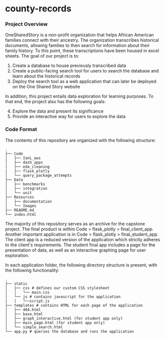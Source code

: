 # county-records


### Project Overview

OneSharedStory is a non-profit organization that helps African American families connect with their ancestry. The organization transcribes historical documents, allowing families to then search for information about their family history. To this point, these transcriptions have been housed in excel sheets. The goal of our project is to:

1. Create a database to house previously transcribed data
2. Create a public-facing search tool for users to search the database and learn about the historical records
3. Deploy the search tool as a web application that can later be deployed on the One Shared Story website

In addition, this project entails data exploration for learning purposes. To that end, the project also has the following goals:

4. Explore the data and present its significance
5. Provide an interactive way for users to explore the data

### Code Format

The contents of this repository are organized with the following structure:

    .
    ├── Code
    │   ├── IanL_aws
    │   ├── dash_apps
    |   ├── eda_cleaning
    |   ├── flask_plotly
    │   └── query_package_attempts
    ├── Data
    │   ├── benchmarks
    │   ├── integration
    │   └── unit
    ├── Resources
    │   ├── documentation
    |   └── Images
    ├── README.md
    └── index.html

The majority of this repository serves as an archive for the capstone project. The final product is within Code > flask_plotly > final_client_app. Another important application is in Code > flask_plotly > final_student_app. The client app is a reduced version of the application which strictly adheres to the client's requirements. The student final app includes a page for the presentation of data, as well as an interactive graphing page for user exploration.

In each application folder, the following directory structure is present, with the following functionality:

    .
    ├── static
    │   ├── css # defines our custom CSS stylesheet
    |   │   └── main.css
    │   └── js # contains javascript for the application
    |   │   └──script.js
    ├── templates # contains HTML for each page of the application
    │   ├── 404.html
    │   ├── base.html
    │   ├── graph_interactive.html (for student app only)
    │   ├── main_page.html (for student app only)
    │   └── simple_search.html
    └── app.py # queries the database and runs the application
